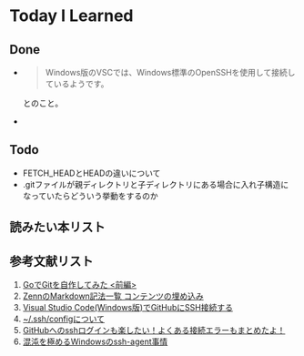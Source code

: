 # Today I Learned

## Done
- > Windows版のVSCでは、Windows標準のOpenSSHを使用して接続しているようです。
  
  とのこと。
- 

## Todo
- FETCH_HEADとHEADの違いについて
- .gitファイルが親ディレクトリと子ディレクトリにある場合に入れ子構造になっていたらどういう挙動をするのか

## 読みたい本リスト

## 参考文献リスト
1. [GoでGitを自作してみた <前編>](https://zenn.dev/jundayo/articles/172092175c0426)
2. [ZennのMarkdown記法一覧 コンテンツの埋め込み](https://zenn.dev/zenn/articles/markdown-guide#%E3%82%B3%E3%83%B3%E3%83%86%E3%83%B3%E3%83%84%E3%81%AE%E5%9F%8B%E3%82%81%E8%BE%BC%E3%81%BF)
3. [Visual Studio Code(Windows版)でGitHubにSSH接続する](https://helog.jp/git/vsc-windows-github-ssh/)
4. [~/.ssh/configについて](https://qiita.com/passol78/items/2ad123e39efeb1a5286b)
5. [GitHubへのsshログインも楽したい！よくある接続エラーもまとめたよ！](https://tech-blog.rakus.co.jp/entry/20221223/ssh)
6. [混沌を極めるWindowsのssh-agent事情](https://qiita.com/slotport/items/e1d5a5dbd3aa7c6a2a24)